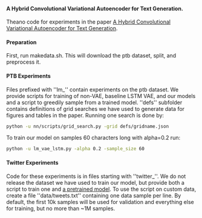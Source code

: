 ####  A Hybrid Convolutional Variational Autoencoder for Text Generation.

Theano code for experiments in the paper [A Hybrid Convolutional Variational Autoencoder for Text Generation](https://arxiv.org/abs/1702.02390).

#### Preparation

First, run makedata.sh. This will download the ptb dataset, split, and preprocess it.

#### PTB Experiments

Files prefixed with ''lm_'' contain experiments on the ptb dataset. We provide scripts for training of non-VAE, baseline LSTM VAE, and our models and a script to greedily sample from a trained model. ''defs'' subfolder contains definitions of grid searches we have used to generate data for figures and tables in the paper. Running one search is done by:
```bash
python -u nn/scripts/grid_search.py -grid defs/gridname.json
```
To train our model on samples 60 characters long with alpha=0.2 run:
```bash
python -u lm_vae_lstm.py -alpha 0.2 -sample_size 60
```

#### Twitter Experiments

Code for these experiments is in files starting with ''twitter_''. We do not release the dataset we have used to train our model, but provide both a script to train one and [a pretrained model](https://dl.dropboxusercontent.com/u/60972596/pretrained.tar). To use the script on custom data, create a file ''data/tweets.txt'' containing one data sample per line. By default, the first 10k samples will be used for validation and everything else for training, but no more than ~1M samples.

